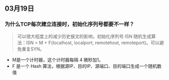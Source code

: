 ## 03月19日

### 为什么TCP每次建立连接时，初始化序列号都要不一样？

> 可以很大程度上的减少历史报文的影响，初始化序列号 ISN 随机生成算法：ISN = M + F(localhost, localport, remotehost, remoteport)。可以避免重复SYN。

- M是一个计时器，这个计时器每隔 4 微秒加1。
- F 是一个 Hash 算法，根据源IP、目的IP、源端口、目的端口生成一个随机数值
